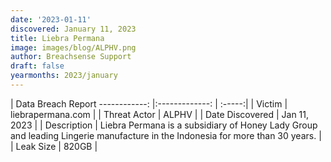 ```yaml
---
date: '2023-01-11'
discovered: January 11, 2023
title: Liebra Permana
image: images/blog/ALPHV.png
author: Breachsense Support
draft: false
yearmonths: 2023/january
---
```



| Data Breach Report
------------:     |:-------------:    | :-----:|
| Victim      | liebrapermana.com      | 
| Threat Actor      | ALPHV      | 
| Date Discovered      | Jan 11, 2023      | 
| Description      | Liebra Permana is a subsidiary of Honey Lady Group and leading Lingerie manufacture in the Indonesia for more than 30 years.      | 
| Leak Size      | 820GB      | 

